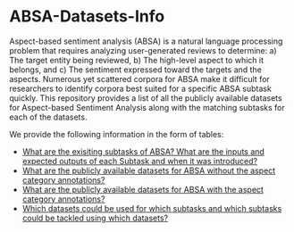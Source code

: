 # ABSA-Datasets-Info
Aspect-based sentiment analysis (ABSA) is a natural language processing problem that requires analyzing user-generated reviews to determine: a) The target entity being reviewed, b) The high-level aspect to which it belongs, and c) The sentiment expressed toward the targets and the aspects. 
Numerous yet scattered corpora for ABSA make it difficult for researchers to identify corpora best suited for a specific ABSA subtask quickly. This repository provides a list of all the publicly available datasets for Aspect-based Sentiment Analysis along with the matching subtasks for each of the datasets. 

We provide the following information in the form of tables:
- [What are the exisiting subtasks of ABSA? What are the inputs and expected outputs of each Subtask and when it was introduced?](Tables/Subtasks-Info.md)
- [What are the publicly available datasets for ABSA without the aspect category annotations?](Tables/Datasets-without-Aspect-Categories.md)
- [What are the publicly available datasets for ABSA with the aspect category annotations?](Tables/Datasets-with-Aspect-Categories.md)
- [Which datasets could be used for which subtasks and which subtasks could be tackled using which datasets?](Tables/Datasets-Subtasks.md)

<!-- [Subtasks of ABSA](Subtasks-Info.md)
[ABSA Datasets with no Aspect Category Annotations ](Datasets-without-Aspect-Categories.md)
[ABSA Datasets with Aspect Category Annotations ](Datasets-with-Aspect-Categories.md)
[Which Datasets for which Subtasks?](Datasets-Subtasks.md) -->

